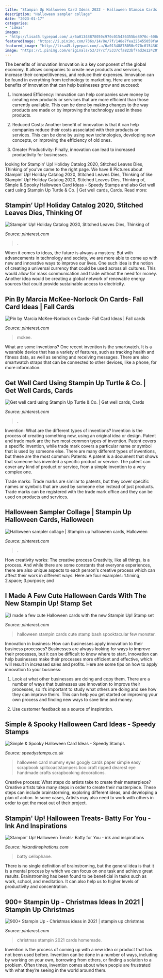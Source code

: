 ```yaml
---
title: "Stampin Up Halloween Card Ideas 2022 - Halloween Stampin Cards Cute Stamp Bash Spooktacular Few Monster"
description: "Halloween sampler collage"
date: "2023-01-17"
categories:
- "ideas"
images:
- "http://lisa45.typepad.com/.a/6a01348878050c970c015436355be8970c-600wi"
featuredImage: "https://i.pinimg.com/736x/14/8e/7f/148e7fea225455059fa612a71fd15f25.jpg"
featured_image: "http://lisa45.typepad.com/.a/6a01348878050c970c015436355be8970c-600wi"
image: "https://i.pinimg.com/originals/53/37/cf/5337cfa823bf7ad3e12420fcd89adaf3.jpg"
---
```



The benefits of innovation
Innovation is a key component of the global economy. It allows companies to create new products and services, increase their competitiveness, and reduce their expenses. Innovation can be found in everything from technology to marketing. Here are some benefits of innovation that can help businesses grow and succeed:
1. Increased Efficiency: Innovation can help companies save money by creating new products or services that are more efficient than those currently available. This can be done by making changes to the way products are made or by improving the technology used in these products.

2. Reduced Costs: Another benefit of innovation is that it can help companies reduce their costs associated with their products or services. This can be done by using new technologies, developing new concepts, or improving the efficiency of old ones.

3. Greater Productivity: Finally, innovation can lead to increased productivity for businesses.

	

		
looking for Stampin’ Up! Holiday Catalog 2020, Stitched Leaves Dies, Thinking of you've came to the right page. We have 8 Pictures about Stampin’ Up! Holiday Catalog 2020, Stitched Leaves Dies, Thinking of like Stampin’ Up! Holiday Catalog 2020, Stitched Leaves Dies, Thinking of, Simple &amp; Spooky Halloween Card Ideas - Speedy Stamps and also Get well card using Stampin Up Turtle &amp; Co. | Get well cards, Cards. Read more:
		
    
## Stampin’ Up! Holiday Catalog 2020, Stitched Leaves Dies, Thinking Of

<img loading=lazy src="https://i.pinimg.com/originals/36/d0/c6/36d0c63003d75ea2ab77d8e13108e699.jpg" onerror="this.onerror=null;this.src='https://tse4.mm.bing.net/th?id=OIP.X9aqPNnJyxnJWuJhlBcVBQHaJ3&amp;pid=15.1';" alt="Stampin’ Up! Holiday Catalog 2020, Stitched Leaves Dies, Thinking of">

_Source: pinterest.com_

>. 

	

When it comes to ideas, the future is always a mystery. But with advancements in technology and society, we are more able to come up with new and innovative ways to improve our lives. One such idea is the notion of creating a universal currency that could be used across all cultures. This would allow for mass communication and trade without the need for money. Another idea would be creating a global network of renewable energy sources that could provide sustainable access to electricity.

    
## Pin By Marcia McKee-Norlock On Cards- Fall Card Ideas | Fall Cards

<img loading=lazy src="https://i.pinimg.com/originals/53/37/cf/5337cfa823bf7ad3e12420fcd89adaf3.jpg" onerror="this.onerror=null;this.src='https://tse1.mm.bing.net/th?id=OIP.gXwnYNuTBZ04wEneFFPLKgHaFh&amp;pid=15.1';" alt="Pin by Marcia McKee-Norlock on Cards- Fall Card Ideas | Fall cards">

_Source: pinterest.com_

>mckee. 

	

What are some inventions?
One recent invention is the smartwatch. It is a wearable device that has a variety of features, such as tracking health and fitness data, as well as sending and receiving messages. There are also smartwatch straps that can be connected to other devices, like a phone, for more information.

    
## Get Well Card Using Stampin Up Turtle &amp; Co. | Get Well Cards, Cards

<img loading=lazy src="https://i.pinimg.com/originals/fe/f7/02/fef702337748cf723babacb59af21e01.jpg" onerror="this.onerror=null;this.src='https://tse3.mm.bing.net/th?id=OIP.j1M-HV-hW8yYSl__Nim8FgHaJ4&amp;pid=15.1';" alt="Get well card using Stampin Up Turtle &amp; Co. | Get well cards, Cards">

_Source: pinterest.com_

>. 

	

Invention: What are the different types of inventions?
Invention is the process of creating something new, using an original idea or design. Patent and trade mark are the two most common types of invention. Patent covers a specific invention, while trade mark covers a particular name or symbol that is used by someone else. There are many different types of inventions, but these are the most common:
Patents: A patent is a document that shows that someone has invented a specific product or service. The patent can cover any kind of product or service, from a simple invention to a very complex one.

Trade marks: Trade marks are similar to patents, but they cover specific names or symbols that are used by someone else instead of just products. Trade marks can be registered with the trade mark office and they can be used on products and services.

    
## Halloween Sampler Collage | Stampin Up Halloween Cards, Halloween

<img loading=lazy src="https://i.pinimg.com/originals/ab/80/00/ab800070d635051c60f78ba921c7fba5.jpg" onerror="this.onerror=null;this.src='https://tse2.mm.bing.net/th?id=OIP.gX0PF-ziQHcg1MYzlt6P_wHaHa&amp;pid=15.1';" alt="Halloween sampler collage | Stampin up halloween cards, Halloween">

_Source: pinterest.com_

>. 

	

How creativity works: The creative process
Creativity, like all things, is a process. And while there are some constants that everyone experiences, there are also unique aspects to each person's creative process which can affect their work in different ways. Here are four examples: 1.timing; 2.space; 3.purpose; and 
    
## I Made A Few Cute Halloween Cards With The New Stampin Up! Stamp Set

<img loading=lazy src="https://i.pinimg.com/736x/ac/a0/48/aca0483e2220d5446f9e88d2b6e2e293.jpg" onerror="this.onerror=null;this.src='https://tse3.mm.bing.net/th?id=OIP.029-glR9DwO7ZwuoKrJ0XgHaJ3&amp;pid=15.1';" alt="I made a few cute Halloween cards with the new Stampin Up! Stamp set">

_Source: pinterest.com_

>halloween stampin cards cute stamp bash spooktacular few monster. 

	

Innovation in business: How can businesses apply innovation to their business processes?
Businesses are always looking for ways to improve their processes, but it can be difficult to know where to start. Innovation can help businesses make their processes more efficient and effective, which will result in increased sales and profits. Here are some tips on how to apply innovation to your business: 
1. Look at what other businesses are doing and copy them. There are a number of ways that businesses use innovation to improve their processes, so it’s important to study what others are doing and see how they can improve theirs. This can help you get started on improving your own process and finding new ways to save time and money. 

2. Use customer feedback as a source of inspiration.

    
## Simple &amp; Spooky Halloween Card Ideas - Speedy Stamps

<img loading=lazy src="https://www.speedystamps.co.uk/blog/wp-content/uploads/2014/10/halloween-card-ideas3.jpg" onerror="this.onerror=null;this.src='https://tse3.mm.bing.net/th?id=OIP.SJF32ZxqGjbVylVsGl9XFwHaJa&amp;pid=15.1';" alt="Simple &amp; Spooky Halloween Card Ideas - Speedy Stamps">

_Source: speedystamps.co.uk_

>halloween card mummy eyes googly cards paper simple easy scrapbook splitcoaststampers boo craft ripped dearest eye handmade crafts scrapbooking decorations. 

	

Creative process: What steps do artists take to create their masterpiece?
Creative artists take many steps in order to create their masterpiece. These steps can include brainstorming, exploring different ideas, and developing a plan of action. In some cases, Artists may also need to work with others in order to get the most out of their project.

    
## Stampin&#039; Up! Halloween Treats- Batty For You - Ink And Inspirations

<img loading=lazy src="http://lisa45.typepad.com/.a/6a01348878050c970c015436355be8970c-600wi" onerror="this.onerror=null;this.src='https://tse1.mm.bing.net/th?id=OIP.tPpm9zz3Q8MjQKWU8oAyKQHaJC&amp;pid=15.1';" alt="Stampin&#039; Up! Halloween Treats- Batty for You - ink and inspirations">

_Source: inkandinspirations.com_

>batty cellophane. 

	

There is no single definition of brainstroming, but the general idea is that it is a mental process by which we can focus on one task and achieve great results. Brainstroming has been found to be beneficial in tasks such as work, school, and meditation. It can also help us to higher levels of productivity and concentration.

    
## 900+ Stampin Up - Christmas Ideas In 2021 | Stampin Up Christmas

<img loading=lazy src="https://i.pinimg.com/736x/14/8e/7f/148e7fea225455059fa612a71fd15f25.jpg" onerror="this.onerror=null;this.src='https://tse1.mm.bing.net/th?id=OIP.4ErwKEcQfXNb4hfibjeOlAAAAA&amp;pid=15.1';" alt="900+ Stampin Up - Christmas ideas in 2021 | stampin up christmas">

_Source: pinterest.com_

>christmas stampin 2021 cards homemade. 

	

Invention is the process of coming up with a new idea or product that has not been used before. Invention can be done in a number of ways, including by working on your own, borrowing from others, or finding a solution to a problem. Often times, invention comes about when people are frustrated with what they’re seeing in the world around them.


